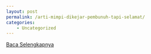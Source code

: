 ```yaml
---
layout: post
permalink: /arti-mimpi-dikejar-pembunuh-tapi-selamat/
categories:
    - Uncategorized
---
```


[Baca Selengkapnya](/08)